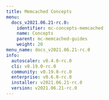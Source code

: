 ```yaml
---
title: Memcached Concepts
menu:
  docs_v2021.06.21-rc.0:
    identifier: mc-concepts-memcached
    name: Concepts
    parent: mc-memcached-guides
    weight: 20
menu_name: docs_v2021.06.21-rc.0
info:
  autoscaler: v0.4.0-rc.0
  cli: v0.19.0-rc.0
  community: v0.19.0-rc.0
  enterprise: v0.6.0-rc.0
  installer: v2021.06.21-rc.0
  version: v2021.06.21-rc.0
---
```


